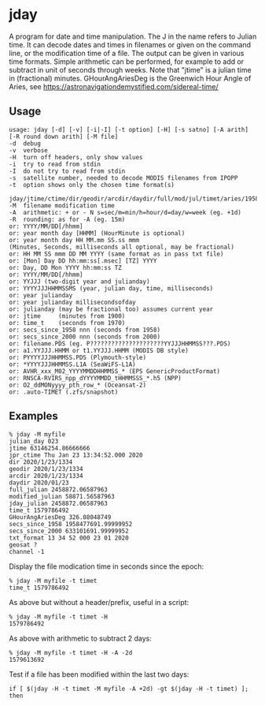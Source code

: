 # jday

A program for date and time manipulation. The J in the name refers to Julian time.
It can decode dates and times in filenames or given on the command line, or the modification time of a file.
The output can be given in various time formats.
Simple arithmetic can be performed, for example to add or subtract in unit of seconds through weeks.
Note that "jtime" is a julian time in (fractional) minutes.
GHourAngAriesDeg is the Greenwich Hour Angle of Aries, see
https://astronavigationdemystified.com/sidereal-time/

## Usage

```
usage: jday [-d] [-v] [-i|-I] [-t option] [-H] [-s satno] [-A arith] [-R round down arith] [-M file]
-d	debug
-v	verbose
-H	turn off headers, only show values
-i	try to read from stdin
-I	do not try to read from stdin
-s	satellite number, needed to decode MODIS filenames from IPOPP
-t	option shows only the chosen time format(s)
	jday/jtime/ctime/dir/geodir/arcdir/daydir/full/mod/jul/timet/aries/1958/2000/txt
-M	filename modification time
-A	arithmetic: + or - N s=sec/m=min/h=hour/d=day/w=week (eg. +1d)
-R	rounding: as for -A (eg. 15m)
or: YYYY/MM/DD[/hhmm]
or: year month day [HHMM] (HourMinute is optional)
or: year month day HH MM.mm SS.ss mmm
(Minutes, Seconds, milliseconds all optional, may be fractional)
or: HH MM SS mmm DD MM YYYY (same format as in pass txt file)
or: [Mon] Day DD hh:mm:ss[.msec] [TZ] YYYY
or: Day, DD Mon YYYY hh:mm:ss TZ
or: YYYY/MM/DD[/hhmm]
or: YYJJJ (two-digit year and julianday)
or: YYYYJJJHHMMSSMS (year, julian day, time, milliseconds)
or: year julianday
or: year julianday millisecondsofday
or: julianday (may be fractional too) assumes current year
or: jtime  	  (minutes from 1900)
or: time_t 	  (seconds from 1970)
or: secs_since_1958 nnn (seconds from 1958)
or: secs_since_2000 nnn (seconds from 2000)
or: filename.PDS (eg. P?????????????????????YYJJJHHMMSS???.PDS)
or: a1.YYJJJ.HHMM or t1.YYJJJ.HHMM (MODIS DB style)
or: PYYYYJJJHHMMSS.PDS (Plymouth-style)
or: *YYYYJJJHHMMSS.L1A (SeaWiFS-L1A)
or: AVHR_xxx_M02_YYYYMMDDHHMMSS_* (EPS GenericProductFormat)
or: RNSCA-RVIRS_npp_dYYYYMMDD_tHHMMSSS_*.h5 (NPP)
or: O2_ddMONyyyy_pth_row_* (Oceansat-2)
or: .auto-TIMET (.zfs/snapshot)
```

## Examples

```
% jday -M myfile
julian_day 023
jtime 63146254.86666666
jpr_ctime Thu Jan 23 13:34:52.000 2020
dir 2020/1/23/1334
geodir 2020/1/23/1334
arcdir 2020/1/23/1334
daydir 2020/01/23
full_julian 2458872.06587963
modified_julian 58871.56587963
jday_julian 2458872.06587963
time_t 1579786492
GHourAngAriesDeg 326.08048749
secs_since_1958 1958477691.99999952
secs_since_2000 633101691.99999952
txt_format 13 34 52 000 23 01 2020
geosat ?
channel -1
```

Display the file modication time in seconds since the epoch:

```
% jday -M myfile -t timet
time_t 1579786492
```

As above but without a header/prefix, useful in a script:

```
% jday -M myfile -t timet -H
1579786492
```

As above with arithmetic to subtract 2 days:

```
% jday -M myfile -t timet -H -A -2d
1579613692
```

Test if a file has been modified within the last two days:

```
if [ $(jday -H -t timet -M myfile -A +2d) -gt $(jday -H -t timet) ]; then
```
```
